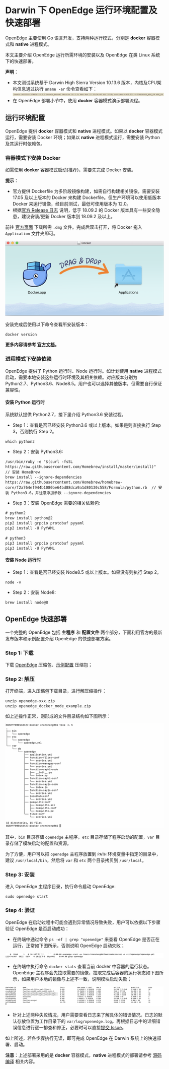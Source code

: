 # Darwin 下 OpenEdge 运行环境配置及快速部署

OpenEdge 主要使用 Go 语言开发，支持两种运行模式，分别是 **docker** 容器模式和 **native** 进程模式。

本文主要介绍 OpenEdge 运行所需环境的安装以及 OpenEdge 在类 Linux 系统下的快速部署。

**声明**：

- 本文测试系统基于 Darwin High Sierra Version 10.13.6 版本，内核及CPU架构信息通过执行 `uname -ar` 命令查看如下：
![系统架构及内核版本查询](../../images/setup/os-darwin.png)
- 在 OpenEdge 部署小节中，使用 **docker** 容器模式演示部署流程。

## 运行环境配置

OpenEdge 提供 **docker** 容器模式和 **native** 进程模式。如果以 **docker** 容器模式运行，需要安装 Docker 环境；如果以 **native** 进程模式运行，需要安装 Python 及其运行时依赖包。

### 容器模式下安装 Docker

如需使用 **docker** 容器模式启动(推荐)，需要先完成 Docker 安装。

**提示**：

- 官方提供 Dockerfile 为多阶段镜像构建，如需自行构建相关镜像，需要安装 17.05 及以上版本的 Docker 来构建 Dockerfile。但生产环境可以使用低版本 Docker 来运行镜像，经目前测试，最低可使用版本为 12.0。
- 根据[官方 Release 日志](https://docs.docker.com/engine/release-notes/#18092) 说明，低于 18.09.2 的 Docker 版本具有一些安全隐患，建议安装/更新 Docker 版本到 18.09.2 及以上。

前往 [官方页面](https://hub.docker.com/editions/community/docker-ce-desktop-mac) 下载所需 `.dmg` 文件。完成后双击打开，将 Docker 拖入 `Application` 文件夹即可。

![Install On Darwin](../../images/setup/docker-install-on-mac.png)

安装完成后使用以下命令查看所安装版本：

```shell
docker version
```

**更多内容请参考 [官方文档](https://docs.docker.com/install/)。**

### 进程模式下安装依赖

OpenEdge 提供了 Python 运行时、Node 运行时。如计划使用 **native** 进程模式启动，需要本地安装这些运行时环境及其相关依赖。对应版本分别为 Python2.7、Python3.6、Node8.5。用户也可以选择其他版本，但需要自行保证兼容性。

#### 安装 Python 运行时

系统默认提供 Python2.7，接下里介绍 Python3.6 安装过程。

- Step 1：查看是否已经安装 Python3.6 或以上版本。如果是则直接执行 Step 3，否则执行 Step 2。

```shell
which python3
```

- Step 2：安装 Python3.6:

```shell
/usr/bin/ruby -e "$(curl -fsSL https://raw.githubusercontent.com/Homebrew/install/master/install)"  // 安装 HomeBrew
brew install --ignore-dependencies https://raw.githubusercontent.com/Homebrew/homebrew-core/f2a764ef944b1080be64bd88dca9a1d80130c558/Formula/python.rb  // 安装 Python3.6，并注意添加参数 --ignore-dependencies
```

- Step 3：安装 OpenEdge 需要的相关依赖包:

```shell
# python2
brew install python@2
pip2 install grpcio protobuf pyyaml
pip2 install -U PyYAML

# python3
pip3 install grpcio protobuf pyyaml
pip3 install -U PyYAML
```

#### 安装 Node 运行时

- Step 1：查看是否已经安装 Node8.5 或以上版本。如果没有则执行 Step 2。

```shell
node -v
```

- Step 2：安装 Node8:

```shell
brew install node@8
```

## OpenEdge 快速部署

一个完整的 OpenEdge 包括 **主程序** 和 **配置文件** 两个部分，下面利用官方的最新发布版本和示例配置介绍 OpenEdge 的快速部署方案。

### Step 1: 下载

下载 [OpenEdge](../Resources-download.md) 压缩包、[示例配置](https://github.com/baidu/openedge/releases/download/0.1.4/openedge_docker_mode_example.zip) 压缩包；

### Step 2: 解压

打开终端，进入压缩包下载目录，进行解压缩操作：

```shell
unzip openedge-xxx.zip
unzip openedge_docker_mode_example.zip
```

如上述操作正常，则形成的文件目录结构如下图所示：

![OpenEdge 可执行程序包目录](../../images/setup/openedge-dir.png)

其中，`bin` 目录存储 `openedge` 主程序，`etc` 目录存储了程序启动的配置，`var` 目录存储了模块启动的配置和资源。

为了方便，用户可以把 `openedge` 主程序放置到 `PATH` 环境变量中指定的目录中，建议 `/usr/local/bin`，然后将 `var` 和 `etc` 两个目录拷贝到 `/usr/local`。

### Step 3: 安装

进入 OpenEdge 主程序目录，执行命令启动 OpenEdge:

```shell
sudo openedge start
```

### Step 4: 验证

OpenEdge 在启动过程中可能会遇到异常情况导致失败，用户可以依据以下步骤验证 OpenEdge 是否启动成功：

- 在终端中通过命令 `ps -ef | grep "openedge"` 来查看 OpenEdge 是否正在运行，正常如下图所示，否则说明 OpenEdge 启动失败；

![OpenEdge](../../images/setup/openedge-started-thread.png)

- 在终端中执行命令 `docker stats` 查看当前 docker 中容器的运行状态。OpenEdge 主程序会先拉取需要的镜像，拉取完成后容器的运行状态如下图所示，如果用户本地的镜像与上述不一致，说明模块启动失败；

![当前运行 docker 容器查询](../../images/setup/docker-stats.png)

- 针对上述两种失败情况，用户需要查看日志来了解具体的错误情况。日志的默认存放位置为工作目录下的 `var/log/openedge.log`。再根据日志中的详细错误信息进行逐一排查和修正，必要时可以直接[提交 Issue](https://github.com/baidu/openedge/issues)。

如上所述，若各步骤执行无误，即可完成 OpenEdge 在 Darwin 系统上的快速部署、启动。

**注意**：上述部署采用的是 **docker** 容器模式，**native** 进程模式的部署请参考 [源码编译](./Build-OpenEdge-from-Source.md) 相关内容。
